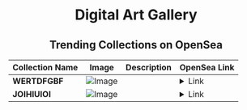 <div align="center">

# Digital Art Gallery

## Trending Collections on OpenSea

| Collection Name                       | Image                                                                                     | Description                       | OpenSea Link                                                                                          |
|---------------------------------------|-------------------------------------------------------------------------------------------|-----------------------------------|--------------------------------------------------------------------------------------------------------|
| **WERTDFGBF** | ![Image](https://i.seadn.io/s/raw/files/3a1eacc5788231a791ea4d332736e2c7.webp?w=500&auto=format?w=200&auto=format) |  | <details><summary>Link</summary>[WERTDFGBF](https://opensea.io/collection/wertdfgbf-6)</details> |
| **JOIHIUIOI** | ![Image](https://i.seadn.io/s/raw/files/bd7c9bc2035027ffcd639aa684c03578.webp?w=500&auto=format?w=200&auto=format) |  | <details><summary>Link</summary>[JOIHIUIOI](https://opensea.io/collection/joihiuioi-7)</details> |

</div>